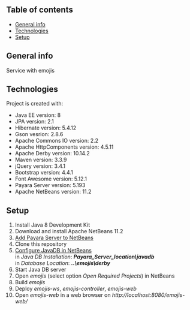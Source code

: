 ## Table of contents
* [General info](#general-info)
* [Technologies](#technologies)
* [Setup](#setup)

## General info
Service with emojis

## Technologies
Project is created with:
* Java EE version: 8
* JPA version: 2.1
* Hibernate version: 5.4.12
* Gson vesrion: 2.8.6
* Apache Commons IO version: 2.2
* Apache HttpComponents version: 4.5.11
* Apache Derby version: 10.14.2
* Maven version: 3.3.9
* jQuery version: 3.4.1
* Bootstrap version: 4.4.1
* Font Awesome version: 5.12.1
* Payara Server version: 5.193
* Apache NetBeans version: 11.2

## Setup
1. Install Java 8 Development Kit
2. Download and install Apache NetBeans 11.2
3. [Add Payara Server to NetBeans](https://blog.payara.fish/adding-payara-server-to-netbeans)
4. Clone this repository
5. [Configure JavaDB in NetBeans](https://web.csulb.edu/~mopkins/cecs323/netbeans.shtml)  
in *Java DB Installation*: **_Payara_Server_location\javadb_**  
in *Database Location*: **_..\emojis\derby_**
6. Start Java DB server
7. Open *emojis* (select option *Open Required Projects*) in NetBeans
8. Build *emojis*
9. Deploy *emojis-ws*, *emojis-controller*, *emojis-web* 
10. Open *emojis-web* in a web browser on *http://localhost:8080/emojis-web/*
